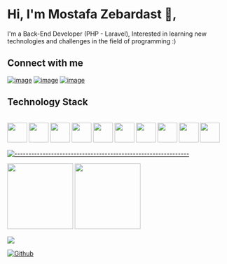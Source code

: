 # Hi, I'm Mostafa Zebardast 👋, 
I'm a Back-End Developer (PHP - Laravel), Interested in learning new technologies and challenges in the field of programming
:)

## Connect with me
[![image](https://img.shields.io/badge/Instagram-E4405F?style=for-the-badge&logo=instagram&logoColor=white)](https://www.instagram.com/zebardast.dev/)
[![image](https://img.shields.io/badge/Telegram-2CA5E0?style=for-the-badge&logo=telegram&logoColor=white)](https://t.me/zebardast_dev)
[![image](https://img.shields.io/badge/Gmail-D14836?style=for-the-badge&logo=gmail&logoColor=white)](mailto:zebardast.dev@gmail.com)

## Technology Stack
<div style="display: inline_block"><br>
  <code><img height="45" src="https://cdn.jsdelivr.net/gh/devicons/devicon/icons/html5/html5-original.svg"></code>
  <code><img height="45" src="https://cdn.jsdelivr.net/gh/devicons/devicon/icons/css3/css3-original.svg"></code>
  <code><img height="45" src="https://cdn.jsdelivr.net/gh/devicons/devicon/icons/sass/sass-original.svg"></code>
  <code><img height="45" src="https://cdn.jsdelivr.net/gh/devicons/devicon/icons/bootstrap/bootstrap-original.svg"></code>
  <code><img height="45" src="https://cdn.jsdelivr.net/gh/devicons/devicon/icons/javascript/javascript-original.svg"></code>
  <code><img height="45" src="https://cdn.jsdelivr.net/gh/devicons/devicon/icons/jquery/jquery-original.svg"></code>
  <code><img height="45" src="https://cdn.jsdelivr.net/gh/devicons/devicon/icons/php/php-original.svg"></code>
  <code><img height="45" src="https://cdn.jsdelivr.net/gh/devicons/devicon/icons/laravel/laravel-plain.svg"></code>
  <code><img height="45" src="https://cdn.jsdelivr.net/gh/devicons/devicon/icons/mysql/mysql-original.svg"></code>
  <code><img height="45" src="https://cdn.jsdelivr.net/gh/devicons/devicon/icons/wordpress/wordpress-plain.svg"></code>
</div>

[![--------------------------------------------------------------](https://raw.githubusercontent.com/andreasbm/readme/master/assets/lines/colored.png)](#table-of-contents)

<p align="justify"> 
    <img
      height="150"
      src="https://github-readme-stats.vercel.app/api?username=zebardast-dev&count_private=true&show_icons=true&custom_title=Github%20Status&show=issues&theme=radical"
    />
    <img
      height="150"
      src="https://github-readme-stats.vercel.app/api/top-langs/?username=zebardast-dev&count_private=true&layout=compact&theme=radical" />
</p>


![](https://visitor-badge.laobi.icu/badge?page_id=zebardast-dev)

[![Github](https://img.shields.io/github/followers/zebardast-dev?label=Follow&style=social)](https://github.com/zebardast-dev)


